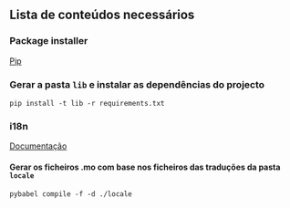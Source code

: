 ## Lista de conteúdos necessários

### Package installer

[Pip](https://pypi.python.org/pypi/pip)

### Gerar a pasta `lib` e instalar as dependências do projecto 

```pip install -t lib -r requirements.txt ```

### i18n

[Documentação](http://webapp2.readthedocs.io/en/latest/api/webapp2_extras/i18n.html#api-webapp2-extras-i18n)

#### Gerar os ficheiros .mo com base nos ficheiros das traduções da pasta `locale`

```pybabel compile -f -d ./locale```
